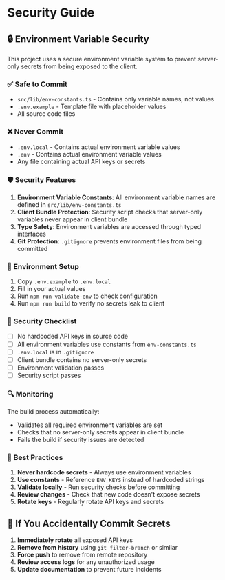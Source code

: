 # Security Guide

## 🔒 Environment Variable Security

This project uses a secure environment variable system to prevent server-only secrets from being exposed to the client.

### ✅ Safe to Commit

- `src/lib/env-constants.ts` - Contains only variable names, not values
- `.env.example` - Template file with placeholder values
- All source code files

### ❌ Never Commit

- `.env.local` - Contains actual environment variable values
- `.env` - Contains actual environment variable values
- Any file containing actual API keys or secrets

### 🛡️ Security Features

1. **Environment Variable Constants**: All environment variable names are defined in `src/lib/env-constants.ts`
2. **Client Bundle Protection**: Security script checks that server-only variables never appear in client bundle
3. **Type Safety**: Environment variables are accessed through typed interfaces
4. **Git Protection**: `.gitignore` prevents environment files from being committed

### 🔧 Environment Setup

1. Copy `.env.example` to `.env.local`
2. Fill in your actual values
3. Run `npm run validate-env` to check configuration
4. Run `npm run build` to verify no secrets leak to client

### 🚨 Security Checklist

- [ ] No hardcoded API keys in source code
- [ ] All environment variables use constants from `env-constants.ts`
- [ ] `.env.local` is in `.gitignore`
- [ ] Client bundle contains no server-only secrets
- [ ] Environment validation passes
- [ ] Security script passes

### 🔍 Monitoring

The build process automatically:
- Validates all required environment variables are set
- Checks that no server-only secrets appear in client bundle
- Fails the build if security issues are detected

### 📝 Best Practices

1. **Never hardcode secrets** - Always use environment variables
2. **Use constants** - Reference `ENV_KEYS` instead of hardcoded strings
3. **Validate locally** - Run security checks before committing
4. **Review changes** - Check that new code doesn't expose secrets
5. **Rotate keys** - Regularly rotate API keys and secrets

## 🚨 If You Accidentally Commit Secrets

1. **Immediately rotate** all exposed API keys
2. **Remove from history** using `git filter-branch` or similar
3. **Force push** to remove from remote repository
4. **Review access logs** for any unauthorized usage
5. **Update documentation** to prevent future incidents
